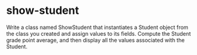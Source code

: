 # show-student
Write a class named ShowStudent that instantiates a Student object from the class you created and assign values to its fields. Compute the Student grade point average, and then display all the values associated with the Student.

